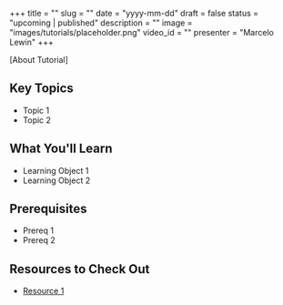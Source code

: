 +++
title = ""
slug = ""
date = "yyyy-mm-dd"
draft = false
status = "upcoming | published"
description = ""
image = "images/tutorials/placeholder.png"
video_id = ""
presenter = "Marcelo Lewin"
+++

[About Tutorial]

## Key Topics

- Topic 1
- Topic 2

## What You'll Learn

- Learning Object 1
- Learning Object 2

## Prerequisites

- Prereq 1
- Prereq 2

## Resources to Check Out

- [Resource 1](link)